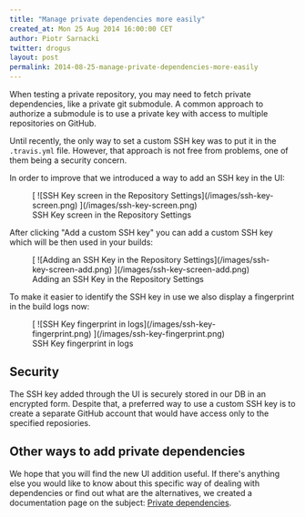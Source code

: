 ```yaml
---
title: "Manage private dependencies more easily"
created_at: Mon 25 Aug 2014 16:00:00 CET
author: Piotr Sarnacki
twitter: drogus
layout: post
permalink: 2014-08-25-manage-private-dependencies-more-easily
---
```


When testing a private repository, you may need to fetch private dependencies,
like a private git submodule. A common approach to authorize a submodule is to use a private key
with access to multiple repositories on GitHub.

Until recently, the only way to set a custom SSH key was to put it in the `.travis.yml` file.
However, that approach is not free from problems, one of them being a security concern.

In order to improve that we introduced a way to add an SSH key in the UI:

<figure>
  [ ![SSH Key screen in the Repository Settings](/images/ssh-key-screen.png) ](/images/ssh-key-screen.png)
  <figcaption>SSH Key screen in the Repository Settings</figcaption>
</figure>

After clicking "Add a custom SSH key" you can add a custom SSH key which will be then used in
your builds:

<figure>
  [ ![Adding an SSH Key in the Repository Settings](/images/ssh-key-screen-add.png) ](/images/ssh-key-screen-add.png)
  <figcaption>Adding an SSH Key in the Repository Settings</figcaption>
</figure>

To make it easier to identify the SSH key in use we also display a fingerprint in the build logs now:

<figure>
  [ ![SSH Key fingerprint in logs](/images/ssh-key-fingerprint.png) ](/images/ssh-key-fingerprint.png)
  <figcaption>SSH Key fingerprint in logs</figcaption>
</figure>

## Security

The SSH key added through the UI is securely stored in our DB in an encrypted form.
Despite that, a preferred way to use a custom SSH key is to create a separate GitHub
account that would have access only to the specified reposiories.

## Other ways to add private dependencies


We hope that you will find the new UI addition useful. If there's anything
else you would like to know about this specific way of dealing with dependencies
or find out what are the alternatives, we created a documentation page on the subject:
[Private dependencies](http://docs.travis-ci.com/user/private-dependencies/).
